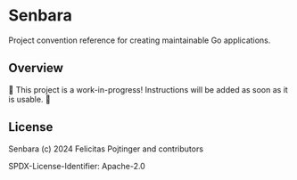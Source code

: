 # Senbara

Project convention reference for creating maintainable Go applications.

## Overview

🚧 This project is a work-in-progress! Instructions will be added as soon as it is usable. 🚧

## License

Senbara (c) 2024 Felicitas Pojtinger and contributors

SPDX-License-Identifier: Apache-2.0
